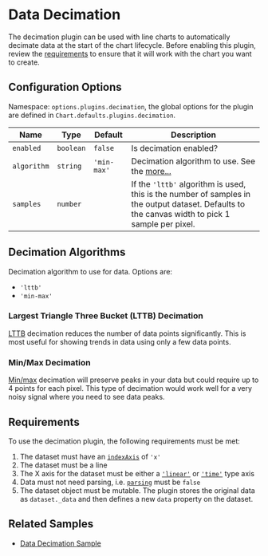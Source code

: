 # Data Decimation

The decimation plugin can be used with line charts to automatically decimate data at the start of the chart lifecycle. Before enabling this plugin, review the [requirements](#requirements) to ensure that it will work with the chart you want to create.

## Configuration Options

Namespace: `options.plugins.decimation`, the global options for the plugin are defined in `Chart.defaults.plugins.decimation`.

| Name | Type | Default | Description
| ---- | ---- | ------- | -----------
| `enabled` | `boolean` | `false` | Is decimation enabled?
| `algorithm` | `string` | `'min-max'` | Decimation algorithm to use. See the [more...](#decimation-algorithms)
| `samples` | `number` | | If the `'lttb'` algorithm is used, this is the number of samples in the output dataset. Defaults to the canvas width to pick 1 sample per pixel.

## Decimation Algorithms

Decimation algorithm to use for data. Options are:

* `'lttb'`
* `'min-max'`

### Largest Triangle Three Bucket (LTTB) Decimation

[LTTB](https://github.com/sveinn-steinarsson/flot-downsample) decimation reduces the number of data points significantly. This is most useful for showing trends in data using only a few data points.

### Min/Max Decimation

[Min/max](https://digital.ni.com/public.nsf/allkb/F694FFEEA0ACF282862576020075F784) decimation will preserve peaks in your data but could require up to 4 points for each pixel. This type of decimation would work well for a very noisy signal where you need to see data peaks.

## Requirements

To use the decimation plugin, the following requirements must be met:

1. The dataset must have an [`indexAxis`](../charts/line.md#general) of `'x'`
2. The dataset must be a line
3. The X axis for the dataset must be either a [`'linear'`](../axes/cartesian/linear.md) or [`'time'`](../axes/cartesian/time.md) type axis
4. Data must not need parsing, i.e. [`parsing`](../general/data-structures.md#dataset-configuration) must be `false`
5. The dataset object must be mutable. The plugin stores the original data as `dataset._data` and then defines a new `data` property on the dataset.

## Related Samples

* [Data Decimation Sample](../samples/advanced/data-decimation)
